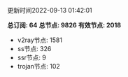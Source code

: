 更新时间2022-09-13 01:42:01

**总订阅: 64**
**总节点: 9826**
**有效节点: 2018**
- v2ray节点: 1581
- ss节点: 326
- ssr节点: 9
- trojan节点: 102

